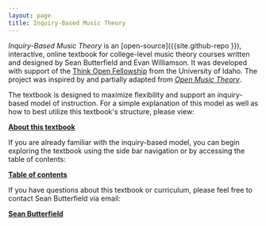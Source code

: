 ```yaml
---
layout: page
title: Inquiry-Based Music Theory
---
```


*Inquiry-Based Music Theory* is an [open-source]({{site.github-repo }}), interactive, online textbook for college-level music theory courses written and designed by Sean Butterfield and Evan Williamson.
It was developed with support of the [Think Open Fellowship](https://open.lib.uidaho.edu/) from the University of Idaho. 
The project was inspired by and partially adapted from [*Open Music Theory*](http://openmusictheory.com/).

The textbook is designed to maximize flexibility and support an inquiry-based model of instruction. For a simple explanation of this model as well as how to best utilize this textbook's structure, please view:

[**About this textbook**](/about.md)

If you are already familiar with the inquiry-based model, you can begin exploring the textbook using the side bar navigation or by accessing the table of contents:

[**Table of contents**](/toc.md)

If you have questions about this textbook or curriculum, please feel free to contact Sean Butterfield via email:

[**Sean Butterfield**](mailto://sbutterfield@uidaho.edu)